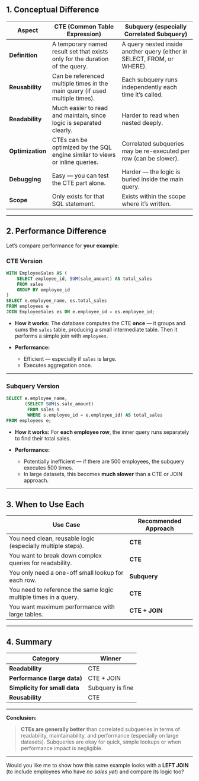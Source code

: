 
## 1. Conceptual Difference

| Aspect           | **CTE (Common Table Expression)**                                            | **Subquery (especially Correlated Subquery)**                           |
| ---------------- | ---------------------------------------------------------------------------- | ----------------------------------------------------------------------- |
| **Definition**   | A temporary named result set that exists only for the duration of the query. | A query nested inside another query (either in SELECT, FROM, or WHERE). |
| **Reusability**  | Can be referenced multiple times in the main query (if used multiple times). | Each subquery runs independently each time it’s called.                 |
| **Readability**  | Much easier to read and maintain, since logic is separated clearly.          | Harder to read when nested deeply.                                      |
| **Optimization** | CTEs can be optimized by the SQL engine similar to views or inline queries.  | Correlated subqueries may be re-executed per row (can be slower).       |
| **Debugging**    | Easy — you can test the CTE part alone.                                      | Harder — the logic is buried inside the main query.                     |
| **Scope**        | Only exists for that SQL statement.                                          | Exists within the scope where it’s written.                             |

---

##  2. Performance Difference

Let’s compare performance for **your example**:

###  CTE Version

```sql
WITH EmployeeSales AS (
    SELECT employee_id, SUM(sale_amount) AS total_sales
    FROM sales
    GROUP BY employee_id
)
SELECT e.employee_name, es.total_sales
FROM employees e
JOIN EmployeeSales es ON e.employee_id = es.employee_id;
```

* **How it works:**
  The database computes the CTE **once** — it groups and sums the `sales` table, producing a small intermediate table.
  Then it performs a simple join with `employees`.

* **Performance:**
  - Efficient — especially if `sales` is large.
  - Executes aggregation once.

---

###  Subquery Version

```sql
SELECT e.employee_name,
       (SELECT SUM(s.sale_amount)
        FROM sales s
        WHERE s.employee_id = e.employee_id) AS total_sales
FROM employees e;
```

* **How it works:**
  For **each employee row**, the inner query runs separately to find their total sales.

* **Performance:**
  - Potentially inefficient — if there are 500 employees, the subquery executes 500 times.
  - In large datasets, this becomes **much slower** than a CTE or JOIN approach.

---

##  3. When to Use Each

| Use Case                                                        | Recommended Approach |
| --------------------------------------------------------------- | -------------------- |
| You need clean, reusable logic (especially multiple steps).     |  **CTE**            |
| You want to break down complex queries for readability.         |  **CTE**            |
| You only need a one-off small lookup for each row.              |  **Subquery**      |
| You need to reference the same logic multiple times in a query. |  **CTE**            |
| You want maximum performance with large tables.                 |  **CTE + JOIN**     |

---

##  4. Summary

| Category                      | Winner           |
| ----------------------------- | ---------------- |
| **Readability**               |  CTE           |
| **Performance (large data)**  |  CTE + JOIN    |
| **Simplicity for small data** | Subquery is fine |
| **Reusability**               |  CTE           |

---

 **Conclusion:**

> **CTEs are generally better** than correlated subqueries in terms of readability, maintainability, and performance (especially on large datasets).
> Subqueries are okay for quick, simple lookups or when performance impact is negligible.

---

Would you like me to show how this same example looks with a **LEFT JOIN** (to include employees who have *no sales yet*) and compare its logic too?
